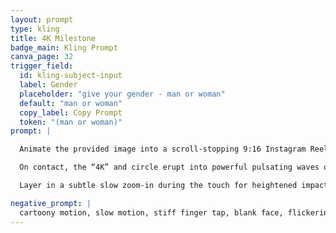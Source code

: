 ```yaml
---
layout: prompt
type: kling
title: 4K Milestone
badge_main: Kling Prompt
canva_page: 32
trigger_field:
  id: kling-subject-input
  label: Gender
  placeholder: "give your gender - man or woman"
  default: "man or woman"
  copy_label: Copy Prompt
  token: "(man or woman)"
prompt: |

  Animate the provided image into a scroll-stopping 9:16 Instagram Reel. The clean-shaven (man or woman) in the fitted blue shirt slowly extends their hand until their finger contacts the glowing “4K” emblem suspended within the magical circle.

  On contact, the “4K” and circle erupt into powerful pulsating waves of neon magenta light. Let the light pulse two to three times, sending visible energy ripples outward through the air and casting dramatic magenta illumination across the subject’s face, arm, and nearby trees, deepening immersion.

  Layer in a subtle slow zoom-in during the touch for heightened impact. Preserve the mystical foggy forest atmosphere, ensuring the final video feels high-energy, magical, and visually stunning while remaining rooted in realistic motion.

negative_prompt: |
  cartoony motion, slow motion, stiff finger tap, blank face, flickering glow, glitchy number effect, pixelation, robotic hand movement, disconnected particles, harsh light burst, jitter, awkward animation, avoid facial hair, avoid visual glitches, no glitch effects, no exaggerated glow, avoid unrealistic lighting, avoid cartoon or anime styles, no artificial textures, no motion distortion, avoid plastic or overly smoothed skin, maintain natural proportions, no surreal or CGI appearance, avoid unnatural overlays or filters, ensure realistic movement and resolution
---
```

